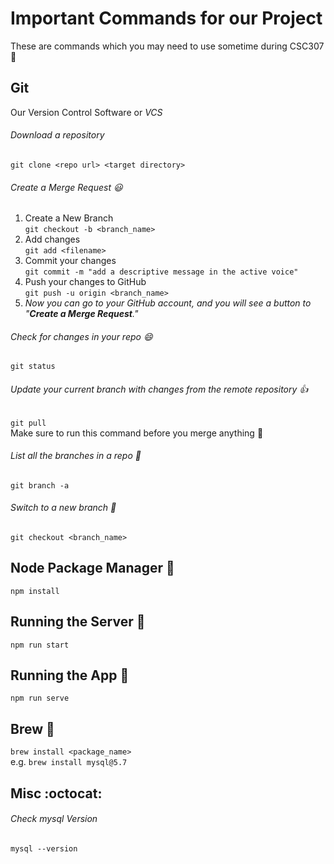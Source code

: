 # Important Commands for our Project    
These are commands which you may need to use sometime during CSC307 :raised_hands:
## Git     
Our Version Control Software or *VCS*
###### Download a repository   
`git clone <repo url> <target directory>`
###### Create a Merge Request :smiley:
1. Create a New Branch   
`git checkout -b <branch_name>`   
2. Add changes   
`git add <filename>`   
3. Commit your changes   
`git commit -m "add a descriptive message in the active voice"`
4. Push your changes to GitHub   
`git push -u origin <branch_name>`   
5. *Now you can go to your GitHub account, and you will see a button to "__Create a Merge Request__."*

###### Check for changes in your repo :smile:  
`git status`   

###### Update your current branch with changes from the remote repository :+1:  
`git pull`   
Make sure to run this command before you merge anything :100:

###### List all the branches in a repo :pencil:  
`git branch -a`

###### Switch to a new branch :palm_tree:  
`git checkout <branch_name>`

## Node Package Manager :school_satchel:
`npm install`

## Running the Server :runner:
`npm run start`

## Running the App :horse_racing:
`npm run serve`

## Brew :beer:
`brew install <package_name>`   
e.g. `brew install mysql@5.7`
## Misc :octocat:

###### Check mysql Version
`mysql --version`
